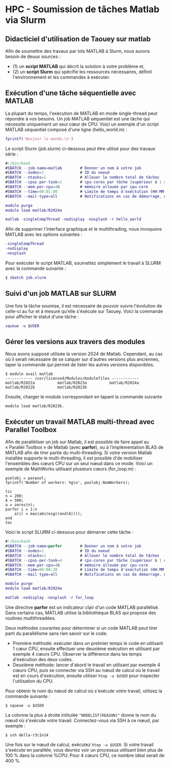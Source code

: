 # HPC - Soumission de tâches Matlab via Slurm
## Didacticiel d'utilisation de Taouey sur matlab

Afin de soumettre des travaux par lots MATLAB à Slurm, nous aurons besoin de deuux sources : 
* (1) un **script MATLAB** qui décrit la solution à votre problème et,
* (2) un **script Slurm** qui spécifie les ressources nécessaires, définit l'environnement et les commandes à exécuter.

## Exécution d'une tâche séquentielle avec MATLAB
La plupart du temps, l'exécution de MATLAB en mode single-thread peut répondre à vos besoins. 
Un job MATLAB séquentiel est une tâche qui nécessite uniquement un seul cœur de CPU. 
Voici un exemple d'un script MATLAB séquentiel composé d'une ligne (hello_world.m) :

```Matlab
fprintf('Bonjour le monde.\n')
```
Le script Slurm (job.slurm) ci-dessous peut être utilisé pour des travaux série :

```Matlab
#!/bin/bash
#SBATCH --job-name=matlab        # Donner un nom à votre job
#SBATCH --nodes=1                # ID du noeud
#SBATCH --ntasks=1               # Allouer le nombre total de tâches
#SBATCH --cpus-per-task=1        # cpu-cores par tâche (supérieur à 1 si multi-threading)
#SBATCH --mem-per-cpu=4G         # mémoire allouée par cpu-core 
#SBATCH --time=00:01:00          # Limite de temps d'exéctution (HH:MM:SS)
#SBATCH --mail-type=all          # Notifications en cas de démarrage, d'arrêt et d'erreur

module purge
module load matlab/R2024a

matlab -singleCompThread -nodisplay -nosplash -r hello_world
```


Afin de supprimer l'interface graphique et le multithrading, nous invoquons MATLAB avec les options suivantes :

```Matlab
-singleCompThread
-nodisplay
-nosplash
```
Pour exécuter le script MATLAB, soumettez simplement le travail à SLURM avec la commande suivante :
```Matlab
$ sbatch job.slurm
```
## Suivi d'un job MATLAB sur SLURM
Une fois la tâche soumise, il est nécessaire de pouvoir suivre l'évolution de celle-ci au fur et à mesure qu'elle s'éxécute sur Taouey.
Voici la commande pour afficher le statut d'une tâche :
```Matlab
squeue -u $USER
```
## Gérer les versions aux travers des modules
Nous avons supposé utilisée la version 2024 de Matlab. Cependant, au cas où il serait nécessaire de se calquer sur d'autres versions plus anciennes, 
taper la commande qui permet de lister les autres versions disponibles.

```
$ module avail matlab
------------ /usr/licensed/Modules/modulefiles ------------
matlab/R2022a          matlab/R2023a          matlab/R2024a
matlab/R2022b          matlab/R2023b          
```
Ensuite, charger le module correspondant en tapant la commande suivante
```
module load matlab/R2023b.
```


## Exécuter un travail MATLAB multi-thread avec Parallel Toolbox

Afin de paralléliser un job sur Matlab, il est possible de faire appel au « Parallel Toolbox » de Matlab (avec **parfor**), ou à l’implémentation BLAS de MATLAB afin de tirer partie du multi-threading.
Si votre version Matlab installée supporte le multi-threading, il est possible d'de mobiliser l'ensembles des cœurs CPU sur un seul nœud dans ce mode. 
Voici un exemple de MathWorks utilisant plusieurs cœurs (for_loop.m) :

```
poolobj = parpool;
fprintf('Number of workers: %g\n', poolobj.NumWorkers);

tic
n = 200;
A = 500;
a = zeros(n);
parfor i = 1:n
    a(i) = max(abs(eig(rand(A))));
end
toc
```
Voici le script SLURM ci-dessous pour démarrer cette tâche :
```Matlab
#!/bin/bash
#SBATCH --job-name=parfor        # Donner un nom à votre job
#SBATCH --nodes=1                # ID du noeud
#SBATCH --ntasks=1               # Allouer le nombre total de tâches
#SBATCH --cpus-per-task=4        # cpu-cores par tâche (supérieur à 1 car multi-threading)
#SBATCH --mem-per-cpu=4G         # mémoire allouée par cpu-core 
#SBATCH --time=00:00:30          # Limite de temps d'exéctution (HH:MM:SS)
#SBATCH --mail-type=all          # Notifications en cas de démarrage, d'arrêt et d'erreur

module purge
module load matlab/R2024a

matlab -nodisplay -nosplash -r for_loop

```

Une directive **parfor** est un indicateur clair d'un code MATLAB parallélisé. Dans certains cas, MATLAB utilise la bibliothèque BLAS qui propose des routines multithreadées.

Deux méthodes courantes pour déterminer si un code MATLAB peut tirer parti du parallélisme sans rien savoir sur le code. 
* Première méthode: exécuter dans un prelmier temps le code en utilisant 1 cœur CPU, ensuite effectuer une deuxième exécution en utilisant par exemple 4 cœurs CPU.
Observer la différence dans les temps d'exécution des deux codes.
* Deuxième méthode: lancer d'abord le travail en utilisant par exemple 4 cœurs CPU, puis se connecter via SSH au nœud de calcul où le travail est en cours d'exécution, ensuite utiliser ```htop -u $USER``` pour inspecter l'utilisation du CPU.


Pour obtenir le nom du nœud de calcul où s'exécute votre travail, utilisez la commande suivante :

```
$ squeue -u $USER
```
La colonne la plus à droite intitulée ```"NODELIST(REASON)"``` donne le nom du nœud où s'exécute votre travail. Connectez-vous via SSH à ce nœud, par exemple :

```
$ ssh della-r3c1n14
```
Une fois sur le nœud de calcul, exécutez ```htop -u $USER```. 
Si votre travail s'exécute en parallèle, vous devriez voir un processus utilisant bien plus de 100 % dans la colonne %CPU. 
Pour 4 cœurs CPU, ce nombre idéal serait de 400 %.
















